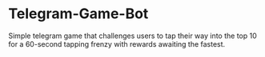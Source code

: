 # Telegram-Game-Bot
Simple telegram game that challenges users to tap their way into the top 10 for a 60-second tapping frenzy with rewards awaiting the fastest.
